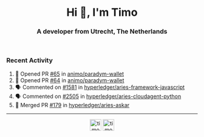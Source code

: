 <h1 align="center">Hi 👋, I'm Timo</h1>
<h3 align="center">A developer from Utrecht, The Netherlands</h3>
<br/>
<!-- https://github.com/rahuldkjain/github-profile-readme-generator --!>

<!--  <p align="left"><img src="https://github-readme-stats.vercel.app/api?username=timoglastra&show_icons=true&count_private=true&" alt="timoglastra" /></p> --!>

<!--
Github language stats
<p align="left"><img src="https://github-readme-stats.vercel.app/api/top-langs/?username=timoglastra&layout=compact" alt="timoglastra" /><p>
-->

<!-- Codestats language stats -->
<!-- <p align="left"><img src="https://codestats-readme.vercel.app/api/top-langs/?username=timoglastra&layout=compact&language_count=12" alt="timoglastra" /><p>    --!>
  
<h3>Recent Activity</h3>

<!--START_SECTION:activity-->
1. 💪 Opened PR [#65](https://github.com/animo/paradym-wallet/pull/65) in [animo/paradym-wallet](https://github.com/animo/paradym-wallet)
2. 💪 Opened PR [#64](https://github.com/animo/paradym-wallet/pull/64) in [animo/paradym-wallet](https://github.com/animo/paradym-wallet)
3. 🗣 Commented on [#1581](https://github.com/hyperledger/aries-framework-javascript/issues/1581#issuecomment-1731470493) in [hyperledger/aries-framework-javascript](https://github.com/hyperledger/aries-framework-javascript)
4. 🗣 Commented on [#2505](https://github.com/hyperledger/aries-cloudagent-python/issues/2505#issuecomment-1731112119) in [hyperledger/aries-cloudagent-python](https://github.com/hyperledger/aries-cloudagent-python)
5. 🎉 Merged PR [#179](https://github.com/hyperledger/aries-askar/pull/179) in [hyperledger/aries-askar](https://github.com/hyperledger/aries-askar)
<!--END_SECTION:activity-->

---

<p align="center">
<a href="https://twitter.com/timoglastra" target="blank"><img align="center" src="https://cdn.jsdelivr.net/npm/simple-icons@3.0.1/icons/twitter.svg" alt="timoglastra" height="30" width="30" /></a>
<a href="https://linkedin.com/in/timoglastra" target="blank"><img align="center" src="https://cdn.jsdelivr.net/npm/simple-icons@3.0.1/icons/linkedin.svg" alt="timoglastra" height="30" width="30" /></a>
</p>



